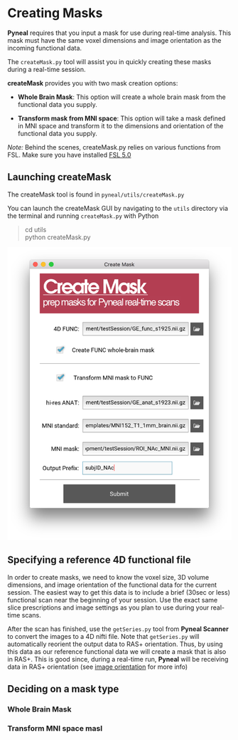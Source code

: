 # Creating Masks

**Pyneal** requires that you input a mask for use during real-time analysis. This mask must have the same voxel dimensions and image orientation as the incoming functional data. 

The `createMask.py` tool will assist you in quickly creating these masks during a real-time session. 

**createMask** provides you with two mask creation options:

* **Whole Brain Mask**: This option will create a whole brain mask from the functional data you supply. 

* **Transform mask from MNI space**: This option will take a mask defined in MNI space and transform it to the dimensions and orientation of the functional data you supply.

*Note:* Behind the scenes, createMask.py relies on various functions from FSL. Make sure you have installed [FSL 5.0](https://fsl.fmrib.ox.ac.uk/fsl/fslwiki)

## Launching createMask
The createMask tool is found in `pyneal/utils/createMask.py`

You can launch the createMask GUI by navigating to the `utils` directory via the terminal and running `createMask.py` with Python

> cd utils  
> python createMask.py


![](images/createMaskGUI.png)

## Specifying a reference 4D functional file

In order to create masks, we need to know the voxel size, 3D volume dimensions, and image orientation of the functional data for the current session. The easiest way to get this data is to include a brief (30sec or less) functional scan near the beginning of your session. Use the exact same slice prescriptions and image settings as you plan to use during your real-time scans. 

After the scan has finished, use the `getSeries.py` tool from **Pyneal Scanner** to convert the images to a 4D nifti file. Note that `getSeries.py` will automatically reorient the output data to RAS+ orientation. Thus, by using this data as our reference functional data we will create a mask that is also in RAS+. This is good since, during a real-time run, **Pyneal** will be receiving data in RAS+ orientation (see [image orientation](/imageOrientation) for more info) 


## Deciding on a mask type

### Whole Brain Mask


### Transform MNI space masl

